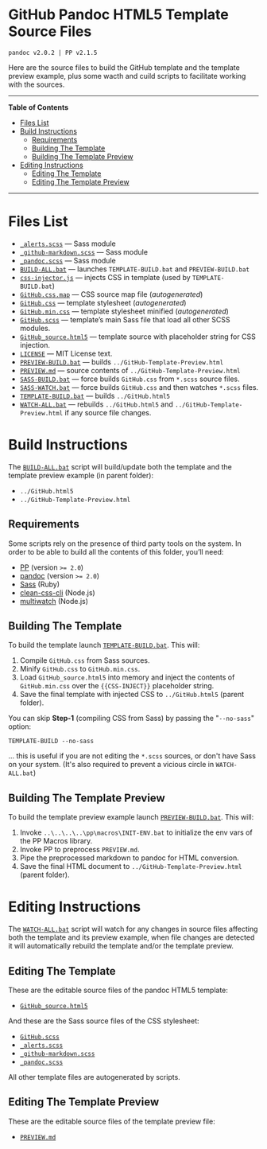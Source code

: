 # GitHub Pandoc HTML5 Template Source Files

    pandoc v2.0.2 | PP v2.1.5

Here are the source files to build the GitHub template and the template preview example, plus some wacth and cuild scripts to facilitate working with the sources.

-----

**Table of Contents**

<!-- #toc -->

  - [Files List](#files-list)
  - [Build Instructions](#build-instructions)
      - [Requirements](#requirements)
      - [Building The Template](#building-the-template)
      - [Building The Template Preview](#building-the-template-preview)
  - [Editing Instructions](#editing-instructions)
      - [Editing The Template](#editing-the-template)
      - [Editing The Template Preview](#editing-the-template-preview)

<!-- /toc -->

-----

# Files List

  - [`_alerts.scss`](./_alerts.scss) — Sass module
  - [`_github-markdown.scss`](./_github-markdown.scss) — Sass module
  - [`_pandoc.scss`](./_pandoc.scss) — Sass module
  - [`BUILD-ALL.bat`](./BUILD-ALL.bat) — launches `TEMPLATE-BUILD.bat` and `PREVIEW-BUILD.bat`
  - [`css-injector.js`](./css-injector.js) — injects CSS in template (used by `TEMPLATE-BUILD.bat`)
  - [`GitHub.css.map`](./GitHub.css.map) — CSS source map file (*autogenerated*)
  - [`GitHub.css`](./GitHub.css) — template stylesheet (*autogenerated*)
  - [`GitHub.min.css`](./GitHub.min.css) — template stylesheet minified (*autogenerated*)
  - [`GitHub.scss`](./GitHub.scss) — template’s main Sass file that load all other SCSS modules.
  - [`GitHub_source.html5`](./GitHub_source.html5) — template source with placeholder string for CSS injection.
  - [`LICENSE`](./LICENSE) — MIT License text.
  - [`PREVIEW-BUILD.bat`](./PREVIEW-BUILD.bat) — builds `../GitHub-Template-Preview.html`
  - [`PREVIEW.md`](./PREVIEW.md) — source contents of `../GitHub-Template-Preview.html`
  - [`SASS-BUILD.bat`](./SASS-WATCH.bat) — force builds `GitHub.css` from `*.scss` source files.
  - [`SASS-WATCH.bat`](./SASS-WATCH.bat) — force builds `GitHub.css` and then watches `*.scss` files.
  - [`TEMPLATE-BUILD.bat`](./TEMPLATE-BUILD.bat) — builds `../GitHub.html5`
  - [`WATCH-ALL.bat`](./WATCH-ALL.bat) — rebuilds `../GitHub.html5` and `../GitHub-Template-Preview.html` if any source file changes.

# Build Instructions

The [`BUILD-ALL.bat`](./BUILD-ALL.bat) script will build/update both the template and the template preview example (in parent folder):

  - `../GitHub.html5`
  - `../GitHub-Template-Preview.html`

## Requirements

Some scripts rely on the presence of third party tools on the system. In order to be able to build all the contents of this folder, you’ll need:

  - [PP](http://cdsoft.fr/pp/) (version `>= 2.0`)
  - [pandoc](http://pandoc.org) (version `>= 2.0`)
  - [Sass](http://sass-lang.com/) (Ruby)
  - [clean-css-cli](https://www.npmjs.com/package/clean-css-cli) (Node.js)
  - [multiwatch](https://www.npmjs.com/package/multiwatch) (Node.js)

## Building The Template

To build the template launch [`TEMPLATE-BUILD.bat`](./TEMPLATE-BUILD.bat). This will:

1.  Compile `GitHub.css` from Sass sources.
2.  Minify `GitHub.css` to `GitHub.min.css`.
3.  Load `GitHub_source.html5` into memory and inject the contents of `GitHub.min.css` over the `{{CSS-INJECT}}` placeholder string.
4.  Save the final template with injected CSS to `../GitHub.html5` (parent folder).

You can skip __Step-1__ (compiling CSS from Sass) by passing the "`--no-sass`" option:

```
TEMPLATE-BUILD --no-sass
```

... this is useful if you are not editing the `*.scss` sources, or don't have Sass on your system. (It's also required to prevent a vicious circle in `WATCH-ALL.bat`)

## Building The Template Preview

To build the template preview example launch [`PREVIEW-BUILD.bat`](./PREVIEW-BUILD.bat). This will:

1.  Invoke `..\..\..\..\pp\macros\INIT-ENV.bat` to initialize the env vars of the PP Macros library.
2.  Invoke PP to preprocess `PREVIEW.md`.
3.  Pipe the preprocessed markdown to pandoc for HTML conversion.
4.  Save the final HTML document to `../GitHub-Template-Preview.html` (parent folder).

# Editing Instructions

The [`WATCH-ALL.bat`](./WATCH-ALL.bat) script will watch for any changes in source files affecting both the template and its preview example, when file changes are detected it will automatically rebuild the template and/or the template preview.

## Editing The Template

These are the editable source files of the pandoc HTML5 template:

  - [`GitHub_source.html5`](./GitHub_source.html5)

And these are the Sass source files of the CSS stylesheet:

  - [`GitHub.scss`](./GitHub.scss)
  - [`_alerts.scss`](./_alerts.scss)
  - [`_github-markdown.scss`](./_github-markdown.scss)
  - [`_pandoc.scss`](./_pandoc.scss)

All other template files are autogenerated by scripts.

## Editing The Template Preview

These are the editable source files of the template preview file:

  - [`PREVIEW.md`](./PREVIEW.md)

